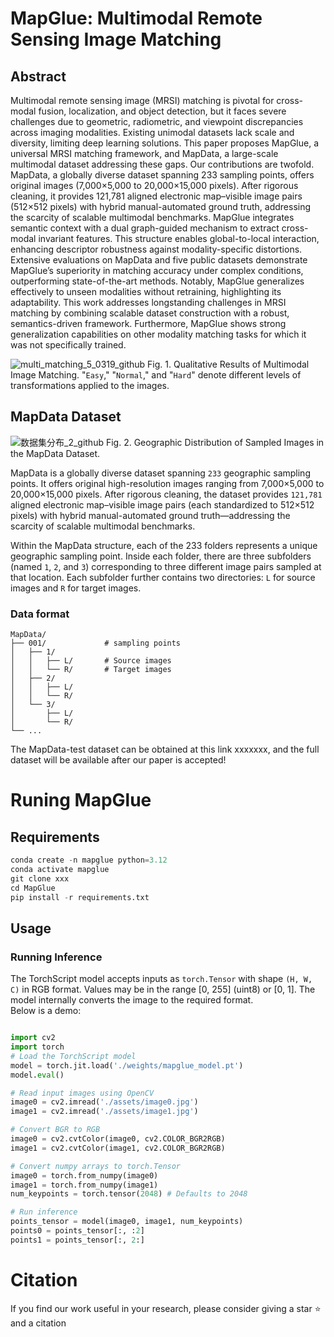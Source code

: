 # MapGlue: Multimodal Remote Sensing Image Matching
## Abstract
Multimodal remote sensing image (MRSI) matching is pivotal for cross-modal fusion, localization, and object detection, but it faces severe challenges due to geometric, radiometric, and viewpoint discrepancies across imaging modalities. Existing unimodal datasets lack scale and diversity, limiting deep learning solutions. This paper proposes MapGlue, a universal MRSI matching framework, and MapData, a large-scale multimodal dataset addressing these gaps. Our contributions are twofold. MapData, a globally diverse dataset spanning 233 sampling points, offers original images (7,000×5,000 to 20,000×15,000 pixels). After rigorous cleaning, it provides 121,781 aligned electronic map–visible image pairs (512×512 pixels) with hybrid manual-automated ground truth, addressing the scarcity of scalable multimodal benchmarks. MapGlue integrates semantic context with a dual graph-guided mechanism to extract cross-modal invariant features. This structure enables global-to-local interaction, enhancing descriptor robustness against modality-specific distortions. Extensive evaluations on MapData and five public datasets demonstrate MapGlue’s superiority in matching accuracy under complex conditions, outperforming state-of-the-art methods. Notably, MapGlue generalizes effectively to unseen modalities without retraining, highlighting its adaptability. This work addresses longstanding challenges in MRSI matching by combining scalable dataset construction with a robust, semantics-driven framework. Furthermore, MapGlue shows strong generalization capabilities on other modality matching tasks for which it was not specifically trained.

![multi_matching_5_0319_github](https://github.com/user-attachments/assets/0a63abdd-04d4-48fd-8209-b18c95a7763d)
Fig. 1. Qualitative Results of Multimodal Image Matching. "``Easy``," "``Normal``," and "``Hard``" denote different levels of transformations applied to the images.

## MapData Dataset
![数据集分布_2_github](https://github.com/user-attachments/assets/5c3476ae-c466-47ba-899b-f06780ce0a90)
Fig. 2. Geographic Distribution of Sampled Images in the MapData Dataset.

MapData is a globally diverse dataset spanning ``233`` geographic sampling points. It offers original high-resolution images ranging from 7,000×5,000 to 20,000×15,000 pixels. After rigorous cleaning, the dataset provides ``121,781`` aligned electronic map–visible image pairs (each standardized to 512×512 pixels) with hybrid manual-automated ground truth—addressing the scarcity of scalable multimodal benchmarks.

Within the MapData structure, each of the 233 folders represents a unique geographic sampling point. Inside each folder, there are three subfolders (named ``1``, ``2``, and ``3``) corresponding to three different image pairs sampled at that location. Each subfolder further contains two directories: ``L`` for source images and ``R`` for target images.  
### Data format  
```text
MapData/
├── 001/             # sampling points
│   ├── 1/
│   │   ├── L/       # Source images
│   │   └── R/       # Target images
│   ├── 2/
│   │   ├── L/
│   │   └── R/
│   └── 3/
│       ├── L/
│       └── R/
└── ...
```

The MapData-test dataset can be obtained at this link xxxxxxx, and the full dataset will be available after our paper is accepted!
# Runing MapGlue
## Requirements
```python
conda create -n mapglue python=3.12
conda activate mapglue
git clone xxx
cd MapGlue
pip install -r requirements.txt
```
## Usage
### Running Inference
The TorchScript model accepts inputs as ``torch.Tensor`` with shape ``(H, W, C)`` in RGB format. Values may be in the range [0, 255] (uint8) or [0, 1]. The model internally converts the image to the required format.  
Below is a demo:
```python

import cv2
import torch
# Load the TorchScript model
model = torch.jit.load('./weights/mapglue_model.pt')
model.eval()

# Read input images using OpenCV
image0 = cv2.imread('./assets/image0.jpg')
image1 = cv2.imread('./assets/image1.jpg')

# Convert BGR to RGB
image0 = cv2.cvtColor(image0, cv2.COLOR_BGR2RGB)
image1 = cv2.cvtColor(image1, cv2.COLOR_BGR2RGB)

# Convert numpy arrays to torch.Tensor
image0 = torch.from_numpy(image0)
image1 = torch.from_numpy(image1)
num_keypoints = torch.tensor(2048) # Defaults to 2048

# Run inference
points_tensor = model(image0, image1, num_keypoints)
points0 = points_tensor[:, :2]
points1 = points_tensor[:, 2:]
```
# Citation
If you find our work useful in your research, please consider giving a star ⭐ and a citation
```python
```




